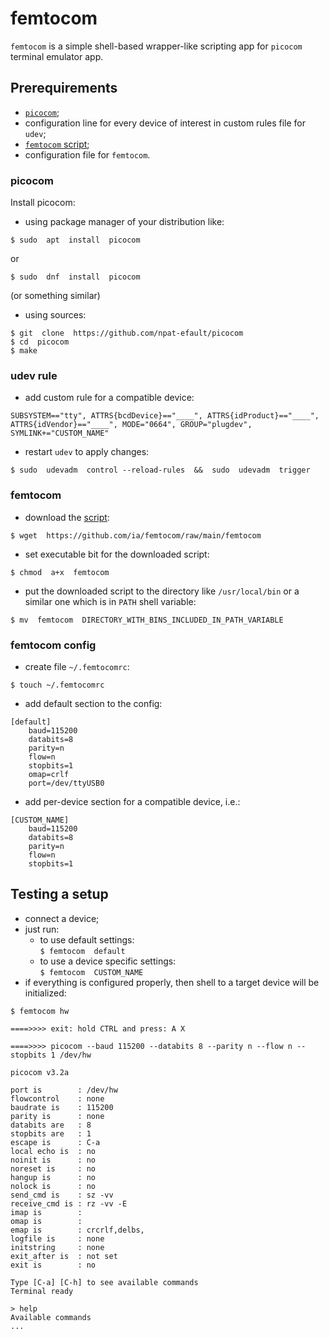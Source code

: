 # femtocom

`femtocom` is a simple shell-based wrapper-like scripting app for `picocom` terminal emulator app.


## Prerequirements

- [`picocom`](https://github.com/npat-efault/picocom);
- configuration line for every device of interest in custom rules file for `udev`;
- [`femtocom` script](https://github.com/ia/femtocom/raw/main/femtocom);
- configuration file for `femtocom`.


### picocom

Install picocom:
- using package manager of your distribution like:
```
$ sudo  apt  install  picocom
```
or
```
$ sudo  dnf  install  picocom
```
(or something similar)

- using sources:
```
$ git  clone  https://github.com/npat-efault/picocom
$ cd  picocom
$ make
```


### udev rule

- add custom rule for a compatible device:
```
SUBSYSTEM=="tty", ATTRS{bcdDevice}=="____", ATTRS{idProduct}=="____", ATTRS{idVendor}=="____", MODE="0664", GROUP="plugdev", SYMLINK+="CUSTOM_NAME"
```

- restart `udev` to apply changes:
```
$ sudo  udevadm  control --reload-rules  &&  sudo  udevadm  trigger
```


### femtocom

- download the [script](https://github.com/ia/femtocom/raw/main/femtocom):
```
$ wget  https://github.com/ia/femtocom/raw/main/femtocom
```
- set executable bit for the downloaded script:
```
$ chmod  a+x  femtocom
```
- put the downloaded script to the directory like `/usr/local/bin` or a similar one which is in `PATH` shell variable:
```
$ mv  femtocom  DIRECTORY_WITH_BINS_INCLUDED_IN_PATH_VARIABLE
```


### femtocom config

- create file `~/.femtocomrc`:
```
$ touch ~/.femtocomrc
```

- add default section to the config:
```
[default]
	baud=115200
	databits=8
	parity=n
	flow=n
	stopbits=1
	omap=crlf
	port=/dev/ttyUSB0
```

- add per-device section for a compatible device, i.e.:
```
[CUSTOM_NAME]
	baud=115200
	databits=8
	parity=n
	flow=n
	stopbits=1
```


## Testing a setup

- connect a device;
- just run:
  - to use default settings:  
`$ femtocom  default`
  - to use a device specific settings:  
`$ femtocom  CUSTOM_NAME`
- if everything is configured properly, then shell to a target device will be initialized:
```
$ femtocom hw

====>>>> exit: hold CTRL and press: A X

====>>>> picocom --baud 115200 --databits 8 --parity n --flow n --stopbits 1 /dev/hw

picocom v3.2a

port is        : /dev/hw
flowcontrol    : none
baudrate is    : 115200
parity is      : none
databits are   : 8
stopbits are   : 1
escape is      : C-a
local echo is  : no
noinit is      : no
noreset is     : no
hangup is      : no
nolock is      : no
send_cmd is    : sz -vv
receive_cmd is : rz -vv -E
imap is        : 
omap is        : 
emap is        : crcrlf,delbs,
logfile is     : none
initstring     : none
exit_after is  : not set
exit is        : no

Type [C-a] [C-h] to see available commands
Terminal ready

> help
Available commands
...
```


